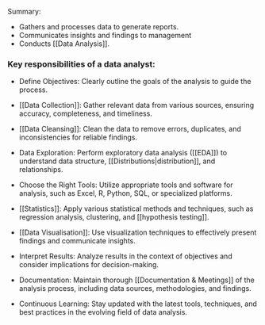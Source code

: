 Summary:
- Gathers and processes data to generate reports.
- Communicates insights and findings to management
- Conducts [[Data Analysis]].

### Key responsibilities of a data analyst:

- Define Objectives: Clearly outline the goals of the analysis to guide the process.
  
- [[Data Collection]]: Gather relevant data from various sources, ensuring accuracy, completeness, and timeliness.
  
- [[Data Cleansing]]: Clean the data to remove errors, duplicates, and inconsistencies for reliable findings.
  
- Data Exploration: Perform exploratory data analysis ([[EDA]]) to understand data structure, [[Distributions|distribution]], and relationships.
  
- Choose the Right Tools: Utilize appropriate tools and software for analysis, such as Excel, R, Python, SQL, or specialized platforms.
  
- [[Statistics]]: Apply various statistical methods and techniques, such as regression analysis, clustering, and [[hypothesis testing]].
  
- [[Data Visualisation]]: Use visualization techniques to effectively present findings and communicate insights.
  
- Interpret Results: Analyze results in the context of objectives and consider implications for decision-making.
  
- Documentation: Maintain thorough [[Documentation & Meetings]] of the analysis process, including data sources, methodologies, and findings.
  
- Continuous Learning: Stay updated with the latest tools, techniques, and best practices in the evolving field of data analysis.